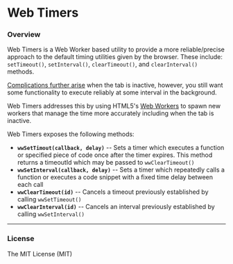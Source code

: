 # Web Timers

### Overview

Web Timers is a Web Worker based utility to provide a more reliable/precise approach to the default timing utilities given by the browser. These include: `setTimeout()`, `setInterval()`, `clearTimeout()`, and `clearInterval()` methods.

[Complications further arise](http://stackoverflow.com/a/16033979) when the tab is inactive, however, you still want some functionality to execute reliably at some interval in the background.

Web Timers addresses this by using HTML5's [Web Workers](https://developer.mozilla.org/en-US/docs/Web/API/Web_Workers_API/Using_web_workers) to spawn new workers that manage the time more accurately including when the tab is inactive.

Web Timers exposes the following methods:

 - **`wwSetTimout(callback, delay)`** -- Sets a timer which executes a function or specified piece of code once after the timer expires. This method returns a timeoutId which may be passed to `wwClearTimeout()`
 - **`wwSetInterval(callback, delay)`** -- Sets a timer which repeatedly calls a function or executes a code snippet with a fixed time delay between each call
 - **`wwClearTimeout(id)`**  -- Cancels a timeout previously established by calling `wwSetTimeout()`
 - **`wwClearInterval(id)`**  -- Cancels an interval previously established by calling `wwSetInterval()`


---

### License

The MIT License (MIT)

